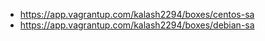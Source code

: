 * https://app.vagrantup.com/kalash2294/boxes/centos-sa
* https://app.vagrantup.com/kalash2294/boxes/debian-sa
